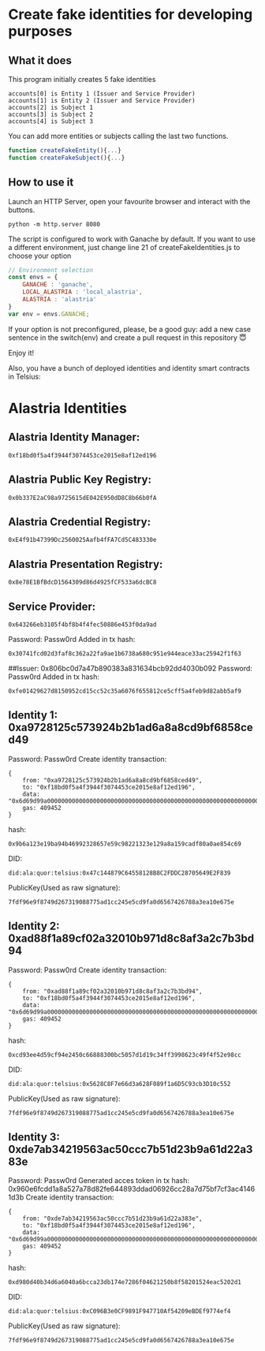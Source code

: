 # Create fake identities for developing purposes
## What it does
This program initially creates 5 fake identities
```
accounts[0] is Entity 1 (Issuer and Service Provider)
accounts[1] is Entity 2 (Issuer and Service Provider)
accounts[2] is Subject 1
accounts[3] is Subject 2
accounts[4] is Subject 3
```
You can add more entities or subjects calling the last two functions.
```javascript
function createFakeEntity(){...}
function createFakeSubject(){...}
```
## How to use it
Launch an HTTP Server, open your favourite browser and interact with the buttons.
```
python -m http.server 8080
```
The script is configured to work with Ganache by default. If you want to use a different environment, just change line 21 of createFakeIdentities.js to choose your option
```javascript
// Environment selection
const envs = {
	GANACHE : 'ganache',
	LOCAL_ALASTRIA : 'local_alastria',
	ALASTRIA : 'alastria'
}
var env = envs.GANACHE;
```
If your option is not preconfigured, please, be a good guy: add a new case sentence in the switch(env) and create a pull request in this repository :innocent:

Enjoy it!

Also, you have a bunch of deployed identities and identity smart contracts in Telsius:

# Alastria Identities 

## Alastria Identity Manager: 
```
0xf18bd0f5a4f3944f3074453ce2015e8af12ed196
```

## Alastria Public Key Registry: 
```
0x0b337E2aC98a9725615dE042E950dD8C8b66b0fA
```
## Alastria Credential Registry: 
```
0xE4f91b47399Dc2560025Aafb4fFA7Cd5C483330e
```
## Alastria Presentation Registry: 
```
0x8e78E1BfBdcD1564309d86d4925fCF533a6dcBC8
```

## Service Provider: 
```
0x643266eb3105f4bf8b4f4fec50886e453f0da9ad
```
Password: Passw0rd
Added in tx hash: 
```
0x30741fcd02d3faf8c362a22fa9ae1b6738a680c951e944eace33ac25942f1f63
```

##Issuer: 0x806bc0d7a47b890383a831634bcb92dd4030b092
Password: Passw0rd
Added in tx hash: 
```
0xfe01429627d8150952cd15cc52c35a6076f655812ce5cff5a4feb9d82abb5af9
```

## Identity 1: 0xa9728125c573924b2b1ad6a8a8cd9bf6858ced49
Password: Passw0rd
Create identity transaction:
```
{
	from: "0xa9728125c573924b2b1ad6a8a8cd9bf6858ced49",
	to: "0xf18bd0f5a4f3944f3074453ce2015e8af12ed196",
	data: "0x6d69d99a0000000000000000000000000000000000000000000000000000000000000020000000000000000000000000000000000000000000000000000000000000002460e6cfd87fdf96e9f8749d267319088775ad1cc245e5cd9fa0d6567426788a3ea10e675e00000000000000000000000000000000000000000000000000000000",
	gas: 409452
}
```
hash:
```
0x9b6a123e19ba94b46992328657e59c98221323e129a8a159cadf80a0ae854c69
```
DID:
```
did:ala:quor:telsius:0x47c144879C64558128B8C2FDDC28705649E2F839
```
PublicKey(Used as raw signature):
```
7fdf96e9f8749d267319088775ad1cc245e5cd9fa0d6567426788a3ea10e675e
```
## Identity 2: 0xad88f1a89cf02a32010b971d8c8af3a2c7b3bd94
Password: Passw0rd
Create identity transaction:
```
{
	from: "0xad88f1a89cf02a32010b971d8c8af3a2c7b3bd94",
	to: "0xf18bd0f5a4f3944f3074453ce2015e8af12ed196",
	data: "0x6d69d99a0000000000000000000000000000000000000000000000000000000000000020000000000000000000000000000000000000000000000000000000000000002460e6cfd87fdf96e9f8749d267319088775ad1cc245e5cd9fa0d6567426788a3ea10e675e00000000000000000000000000000000000000000000000000000000",
	gas: 409452
}
```
hash:
```
0xcd93ee4d59cf94e2450c66888300bc5057d1d19c34ff3998623c49f4f52e98cc
```
DID:
```
did:ala:quor:telsius:0x5628C8F7e66d3a628F089f1a6D5C93cb3D10c552
```
PublicKey(Used as raw signature):
```
7fdf96e9f8749d267319088775ad1cc245e5cd9fa0d6567426788a3ea10e675e
```
## Identity 3: 0xde7ab34219563ac50ccc7b51d23b9a61d22a383e
Password: Passw0rd
Generated acces token in tx hash: 0x960e6fcdd1a8a527a78d82fe644893ddad06926cc28a7d75bf7cf3ac41461d3b
Create identity transaction:
```
{
	from: "0xde7ab34219563ac50ccc7b51d23b9a61d22a383e",
	to: "0xf18bd0f5a4f3944f3074453ce2015e8af12ed196",
	data: "0x6d69d99a0000000000000000000000000000000000000000000000000000000000000020000000000000000000000000000000000000000000000000000000000000002460e6cfd87fdf96e9f8749d267319088775ad1cc245e5cd9fa0d6567426788a3ea10e675e00000000000000000000000000000000000000000000000000000000",
	gas: 409452
}
```
hash:
```
0xd980d40b34d6a6040a6bcca23db174e7286f04621250b8f58201524eac5202d1
```
DID:
```
did:ala:quor:telsius:0xC096B3e0CF9891F947710Af54209eBDEf9774ef4
```
PublicKey(Used as raw signature):
```
7fdf96e9f8749d267319088775ad1cc245e5cd9fa0d6567426788a3ea10e675e
```
